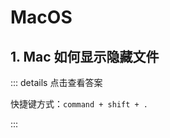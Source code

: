 # MacOS

## 1. Mac 如何显示隐藏文件 <Badge text="简单" />

::: details 点击查看答案

快捷键方式：`command + shift + .`

:::
